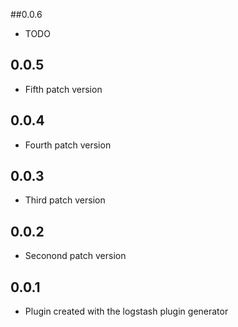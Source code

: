 ##0.0.6
  - TODO
## 0.0.5
  - Fifth patch version

## 0.0.4
  - Fourth patch version

## 0.0.3
  - Third patch version

## 0.0.2
  - Seconond patch version

## 0.0.1
  - Plugin created with the logstash plugin generator
